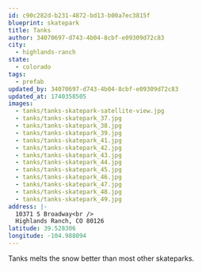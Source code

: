 ```yaml
---
id: c90c282d-b231-4872-bd13-b00a7ec3815f
blueprint: skatepark
title: Tanks
author: 34070697-d743-4b04-8cbf-e09309d72c83
city:
  - highlands-ranch
state:
  - colorado
tags:
  - prefab
updated_by: 34070697-d743-4b04-8cbf-e09309d72c83
updated_at: 1740358505
images:
  - tanks/tanks-skatepark-satellite-view.jpg
  - tanks/tanks-skatepark_37.jpg
  - tanks/tanks-skatepark_38.jpg
  - tanks/tanks-skatepark_39.jpg
  - tanks/tanks-skatepark_41.jpg
  - tanks/tanks-skatepark_42.jpg
  - tanks/tanks-skatepark_43.jpg
  - tanks/tanks-skatepark_44.jpg
  - tanks/tanks-skatepark_45.jpg
  - tanks/tanks-skatepark_46.jpg
  - tanks/tanks-skatepark_47.jpg
  - tanks/tanks-skatepark_48.jpg
  - tanks/tanks-skatepark_49.jpg
address: |-
  10371 S Broadway<br />
  Highlands Ranch, CO 80126
latitude: 39.528306
longitude: -104.988094
---
```

Tanks melts the snow better than most other skateparks.